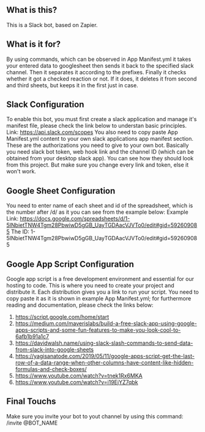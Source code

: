 ## What is this?
This is a Slack bot, based on Zapier.

## What is it for?
By using commands, which can be observed in App Manifest.yml it takes your entered data to googlesheet then sends it back to the specified slack channel. Then it separates it according to the prefixes. Finally it checks whether it got a checked reaction or not. If it does, it deletes it from second and third sheets, but keeps it in the first just in case.

## Slack Configuration
To enable this bot, you must first create a slack application and manage it's manifest file, please check the link below to understan basic principles.
Link: https://api.slack.com/scopes
You also need to copy paste App Manifest.yml content to your own slack applications app manifest section. These are the authorizations you need to give to your own bot. Basically you need slack bot token, web hook link and the channel ID (which can be obtained from your desktop slack app). You can see how they should look from this project. But make sure you change every link and token, else it won't work.

## Google Sheet Configuration
You need to enter name of each sheet and id of the spreadsheet, which is the number after /d/ as it you can see from the example below:
Example Link: https://docs.google.com/spreadsheets/d/1-5INbietTNW4Tgm28PbwiwD5gGB_UayTGDAacVJVTo0/edit#gid=592609085
The ID: 1-5INbietTNW4Tgm28PbwiwD5gGB_UayTGDAacVJVTo0/edit#gid=592609085

## Google App Script Configuration
Google app script is a free development environment and essential for our hosting to code. This is where you need to create your project and distribute it. Each distribution gives you a link to run your script. You need to copy paste it as it is shown in example App Manifest.yml; for furthermore reading and documentation, please check the links below:
1. https://script.google.com/home/start
2. https://medium.com/maverislabs/build-a-free-slack-app-using-google-apps-scripts-and-some-fun-features-to-make-you-look-cool-to-6afb1b91a1c7
3. https://davidwalsh.name/using-slack-slash-commands-to-send-data-from-slack-into-google-sheets
4. https://yagisanatode.com/2019/05/11/google-apps-script-get-the-last-row-of-a-data-range-when-other-columns-have-content-like-hidden-formulas-and-check-boxes/
5. https://www.youtube.com/watch?v=tnek1Rx6MKA
6. https://www.youtube.com/watch?v=i19EjYZ7qbk

## Final Touchs
Make sure you invite your bot to yout channel by using this command: /invite @BOT_NAME